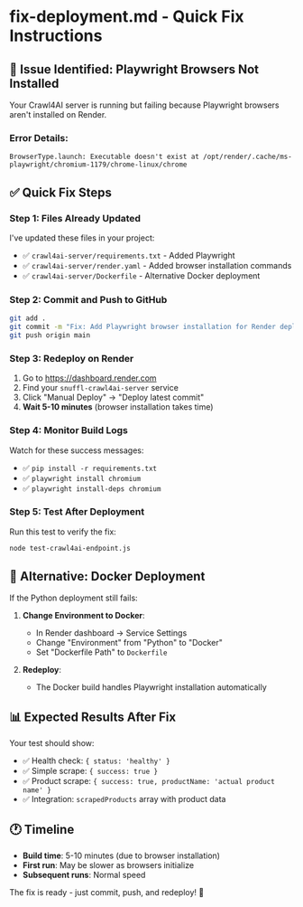 # fix-deployment.md - Quick Fix Instructions

## 🚨 Issue Identified: Playwright Browsers Not Installed

Your Crawl4AI server is running but failing because Playwright browsers aren't installed on Render.

### Error Details:
```
BrowserType.launch: Executable doesn't exist at /opt/render/.cache/ms-playwright/chromium-1179/chrome-linux/chrome
```

## ✅ Quick Fix Steps

### Step 1: Files Already Updated
I've updated these files in your project:
- ✅ `crawl4ai-server/requirements.txt` - Added Playwright
- ✅ `crawl4ai-server/render.yaml` - Added browser installation commands
- ✅ `crawl4ai-server/Dockerfile` - Alternative Docker deployment

### Step 2: Commit and Push to GitHub
```bash
git add .
git commit -m "Fix: Add Playwright browser installation for Render deployment"
git push origin main
```

### Step 3: Redeploy on Render
1. Go to https://dashboard.render.com
2. Find your `snuffl-crawl4ai-server` service
3. Click "Manual Deploy" → "Deploy latest commit"
4. **Wait 5-10 minutes** (browser installation takes time)

### Step 4: Monitor Build Logs
Watch for these success messages:
- ✅ `pip install -r requirements.txt` 
- ✅ `playwright install chromium`
- ✅ `playwright install-deps chromium`

### Step 5: Test After Deployment
Run this test to verify the fix:
```bash
node test-crawl4ai-endpoint.js
```

## 🔄 Alternative: Docker Deployment

If the Python deployment still fails:

1. **Change Environment to Docker**:
   - In Render dashboard → Service Settings
   - Change "Environment" from "Python" to "Docker"
   - Set "Dockerfile Path" to `Dockerfile`

2. **Redeploy**:
   - The Docker build handles Playwright installation automatically

## 📊 Expected Results After Fix

Your test should show:
- ✅ Health check: `{ status: 'healthy' }`
- ✅ Simple scrape: `{ success: true }`
- ✅ Product scrape: `{ success: true, productName: 'actual product name' }`
- ✅ Integration: `scrapedProducts` array with product data

## 🕐 Timeline
- **Build time**: 5-10 minutes (due to browser installation)
- **First run**: May be slower as browsers initialize
- **Subsequent runs**: Normal speed

The fix is ready - just commit, push, and redeploy! 🚀
